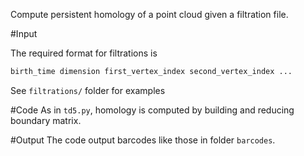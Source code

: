Compute persistent homology of a point cloud given a filtration file.

#Input


The required format for filtrations is
```bash
birth_time dimension first_vertex_index second_vertex_index ...


```
See `filtrations/` folder for examples 

#Code 
As in `td5.py`, homology is computed by building and reducing boundary matrix.

#Output
The code output barcodes like those in folder `barcodes`.
